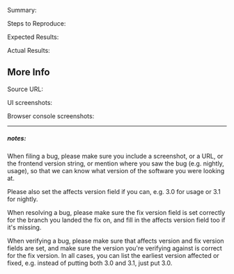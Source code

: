 Summary:

Steps to Reproduce:

Expected Results:

Actual Results:

## More Info

Source URL:

UI screenshots:

Browser console screenshots:

______________________________________________


##### notes: 

When filing a bug, please make sure you include a screenshot, or a URL, or the frontend version string, or mention where you saw the bug (e.g. nightly, usage), so that we can know what version of the software you were looking at.  

Please also set the affects version field if you can, e.g. 3.0 for usage or 3.1 for nightly.  

When resolving a bug, please make sure the fix version field is set correctly for the branch you landed the fix on, and fill in the affects version field too if it's missing.  

When verifying a bug, please make sure that affects version and fix version fields are set, and make sure the version you're verifying against is correct for the fix version.  In all cases, you can list the earliest version affected or fixed, e.g. instead of putting both 3.0 and 3.1, just put 3.0.
